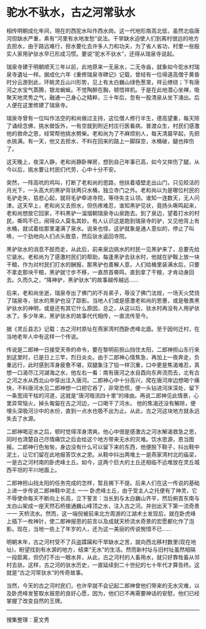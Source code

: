 # 驼水不驮水，古之河常驮水

相传明朝成化年间，現在的西驼水叫作西水岗。这一代地形南高北低，虽然北临唐河但缺水严重，素有“河里有水地发愁”说法。干旱缺水迫使人们到离村很远的地方去担水，由于路远难行，担水要化去许多人力和功夫，为了省人省功，村里一些殷实人家用驴驮水早已形成习惯。要说“驼水不驮水”，还得从瑞泉寺说起。

瑞泉寺建于明朝顺天三年以前，此地原来一无泉水，二无寺庙，就象如今驼水村瑞泉寺遺址一样。据成化六年《重修瑞泉寺碑记》记载，曾经有一位得道高僧于黄昏时分云游到此，环眺灵丘山川形势，见上有太白巍山绿色葱茏，祥云缭绕；下有唐河之水宝气蒸腾，银龙蜿蜒。不觉陶醉在胸，顿悟祥机。于是在此地潜心坐禅，吸聚天地灵秀之气，融通一己身心之精粹，三十年后，忽有一股清泉从坐下涌出。后人便在这里修建了瑞泉寺。

瑞泉寺曾有一位叫作法空的和尚做过主持，这位僧人修行半生，德高望重，每天除了诵经念佛，挑水做饭外，一有空就到附近村庄行医看病，普渡众生，村民们感激他的救命之恩，经常帮他挑水劈柴。老和尚为了不麻烦别人，每天清晨早起，先把水挑满。有一天，他又去担水，不料在回来的路上一脚踩空，水桶破，腿也摔伤了。

这天晚上，夜深人静，老和尚静卧禅房，想到自己年事已高，如今又摔伤了腿，从今以后，挑水要让村民们代劳，心中十分不安。

突然，一阵高吭的鸡叫，打断了老和尚的思路，他扶着墙壁走出山门，只见皎洁的月光下，一头高大的黑驴背驮两只水桶，独立寺门之外。老和尚以为是哪位村民的毛驴走失，慈悲心起，就将毛驴牵进寺院，等待失主认领。谁知一连数天，无人问津。这天早上，老和尚又去担水，但伤疼难忍，谁知黑驴见状，竟扬头嘶鸣起来，老和尚想放它回家，不料黑驴一溜烟朝瑞泉寺山泉跑去。到了泉边，望着打水的村民，嘶鸣不已，闹得众人莫名其妙。有人认识这是跑到瑞泉寺的驴，又见他背上有水桶，就试着给那里灌满了泉水。说来也怪，这驴就象是通人意似的，停止了叫唤，一个劲地向人们点头致意，然后驮水返回寺院。

黑驴驮水的消息不胫而走，从此后，前来泉边挑水的村民一见黑驴来了，总要先给它装水。老和尚为了感激村民们的帮助，每逢黑驴去驮水时，他就在驴鞍上放一块干粮，作为对村民们打水的酬报，那黑驴也善解人意，人们给桶里装满水后，只要不拿走那块干粮，黑驴就寸步不移，一直昂首嘶鸣，直到拿了干粮，才肯动身回去。久而久之，“降神驴，黑驴驮水”的故事越传越远……

后来，老和尚坐逝，瑞泉寺出了佛门的不肖弟子，辱没了佛门法规，一场天火焚烧了瑞泉寺，驮水的黑驴也没了踪影。当地人们或是感激老和尚的恩惠，或是敬畏黑驴驮水的神明，或是还有其它什么原因，总之，从这以后，驮水村再没有人用驴驮水了。多少年来，黑驴驮水的故事代代相传，一直流传至今。

据《灵丘县志》记载：古之河村原址在燕家湾村西卧虎峰北面。至于因何迁村，在当地老年人中有这样一个传说。

传说是二郎神一日接受天帝的命令，要在黎明前担山挡住太阳，二郎神担山东行来到这里时，已是日上三竿，烈日炎炎。由于二郎神心情焦急，再加上一夜奔走，负重远行，此时感到浑身疲惫不堪，双腿象注了铅一样沉重，口中更是焦渴难忍，真想一口渴尽江河湖海之水，他左右一看：南有唐河之水自酉向东奔流而去，北有古之河之水从西北山中穿出注入唐河。二郎神心中十分高兴，爬在唐河岸边想喝个痛快，不料唐河水见二郎神想一口把它吞了，非常恐慌，便一头钻进河床深处，留下一条宽阔干枯的河道，这就是“唐河暗流四十里”的缘由。再说二郎神见此情景，心里异常恼火，掉头匍匐在古之河边，一口喝干了河水。
他的焦渴还没有解除，便埋头深吸河沙中的水份，直到一点水也吸不出为止。从此，古之河这块地方就永远失去了水源。

二郎神喝足水之后，顿时觉得浑身清爽。他心中很是感激古之河水解渴救急之恩，同时也清楚自己尽情痛饮之后会给这个地方带来无水的灾难。饮水思源，恩当图报。二郎神行色匆匆，身边没有什么可以留下来的东西，他便脱下鞋子，抖出鞋中泥土，让它们留在此地报答饮水之恩。从鞋中抖出两堆土一是燕家湾村北的庙梁，一是古之河村南的卧虎峰土丘。如今，这两个巨大的土丘还相临不远堆放在灵丘城西平坦的平川地面上。

二郎神担山挡太阳的任务完成的怎样，暂且搁下不提。后来人们在这一传说的基础上进一步传说二郎神鞋中泥土 一一 卧虎峰土丘，由于受主人之托便有了神灵，它不辱使命每天不断向上长高，立下誓言：当长到与太白巍山齐平，然后俯首东南与太白山架成一座天然石桥接通巍山峰顶之水，注入古之河。并创出天下第一流奇景 一一 天桥流水。然而，这一端倪被前来北方周游的江湖术士发现后，就在卧虎峰上插下一枚神针，使二郎神报恩的前言以及成就天桥流水奇景的宏愿都化作了泡影。现在，当地一些上了年岁的人，还为这一美丽的传说惋惜不已……

明朝末年，古之河村受不了兵盗蹂躏和干旱缺水之苦，就向西北移村数里(现在地址)，盼望找到有水源的地方，结束“无水”的生活。然而新村址与旧村址虽然相隔一段距离，但仍打不出一眼水井，从此，古之河村的人畜用水，就只好靠牲畜从邻村去驮。这样，古之河的驮水历史，一直延续到二十世纪的七十年代才算告终。这就是“古之河常驮水”的传奇故事。

当然，今天的古之河村民们，也许早就不会记起二郎神曾他们带来的无水灾难，以及卧虎峰发誓取水报恩的良好心愿，因为，他们已不再需要神话的安慰，他们已经掌握了改变自然的王牌。

---

搜集整理：夏文秀